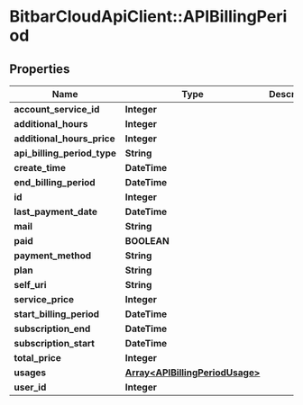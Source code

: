 # BitbarCloudApiClient::APIBillingPeriod

## Properties
Name | Type | Description | Notes
------------ | ------------- | ------------- | -------------
**account_service_id** | **Integer** |  | [optional] 
**additional_hours** | **Integer** |  | [optional] 
**additional_hours_price** | **Integer** |  | [optional] 
**api_billing_period_type** | **String** |  | [optional] 
**create_time** | **DateTime** |  | [optional] 
**end_billing_period** | **DateTime** |  | [optional] 
**id** | **Integer** |  | [optional] 
**last_payment_date** | **DateTime** |  | [optional] 
**mail** | **String** |  | [optional] 
**paid** | **BOOLEAN** |  | [optional] 
**payment_method** | **String** |  | [optional] 
**plan** | **String** |  | [optional] 
**self_uri** | **String** |  | [optional] 
**service_price** | **Integer** |  | [optional] 
**start_billing_period** | **DateTime** |  | [optional] 
**subscription_end** | **DateTime** |  | [optional] 
**subscription_start** | **DateTime** |  | [optional] 
**total_price** | **Integer** |  | [optional] 
**usages** | [**Array&lt;APIBillingPeriodUsage&gt;**](APIBillingPeriodUsage.md) |  | [optional] 
**user_id** | **Integer** |  | [optional] 


